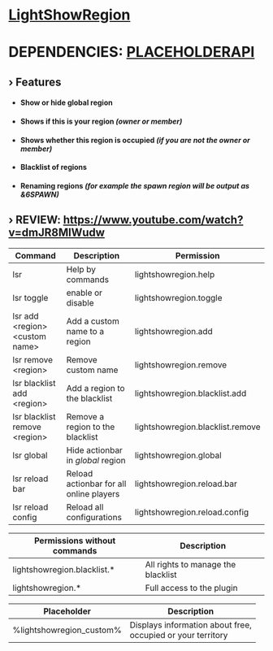 # [LightShowRegion](https://www.spigotmc.org/resources/105689/)

# DEPENDENCIES: [PLACEHOLDERAPI](https://github.com/PlaceholderAPI/PlaceholderAPI/releases)

## › Features

- #### Show or hide global region
- #### Shows if this is your region _(owner or member)_
- #### Shows whether this region is occupied _(if you are not the owner or member)_
- #### Blacklist of regions
- #### Renaming regions _(for example the spawn region will be output as &6SPAWN)_

## › REVIEW: https://www.youtube.com/watch?v=dmJR8MlWudw

| Command                          | Description                             | Permission                       |
|----------------------------------|-----------------------------------------|----------------------------------|
| lsr                              | Help by commands                        | lightshowregion.help             |
| lsr toggle                       | enable or disable                       | lightshowregion.toggle           |
| lsr add \<region> \<custom name> | Add a custom name to a region           | lightshowregion.add              |
| lsr remove \<region>             | Remove custom name                      | lightshowregion.remove           |
| lsr blacklist add \<region>      | Add a region to the blacklist           | lightshowregion.blacklist.add    |
| lsr blacklist remove \<region>   | Remove a region to the blacklist        | lightshowregion.blacklist.remove |
| lsr global                       | Hide actionbar in _global_ region       | lightshowregion.global           |
| lsr reload bar                   | Reload actionbar for all online players | lightshowregion.reload.bar       |
| lsr reload config                | Reload all configurations               | lightshowregion.reload.config    |

| Permissions without commands | Description                        |
|------------------------------|------------------------------------|
| lightshowregion.blacklist.*  | All rights to manage the blacklist |
| lightshowregion.*            | Full access to the plugin          |

| Placeholder              | Description                                                       |
|--------------------------|-------------------------------------------------------------------|
| %lightshowregion_custom% | Displays information about free, <br/> occupied or your territory |
